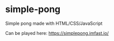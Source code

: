 # simple-pong
Simple pong made with HTML/CSS/JavaScript

Can be played here:
https://simplepong.imfast.io/
